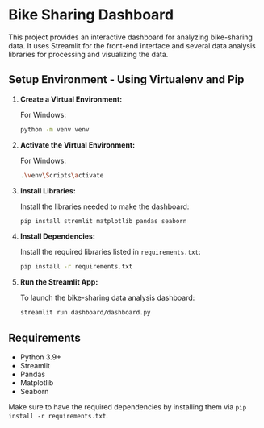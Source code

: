 # Bike Sharing Dashboard

This project provides an interactive dashboard for analyzing bike-sharing data. It uses Streamlit for the front-end interface and several data analysis libraries for processing and visualizing the data.

## Setup Environment - Using Virtualenv and Pip

1. **Create a Virtual Environment:**

    For Windows:
    ```bash
    python -m venv venv
    ```

2. **Activate the Virtual Environment:**

    For Windows:
    ```bash
    .\venv\Scripts\activate
    ```

3. **Install Libraries:**

    Install the libraries needed to make the dashboard:
    ```bash
    pip install stremlit matplotlib pandas seaborn
    ```

3. **Install Dependencies:**

    Install the required libraries listed in `requirements.txt`:
    ```bash
    pip install -r requirements.txt
    ```

4. **Run the Streamlit App:**

    To launch the bike-sharing data analysis dashboard:
    ```bash
    streamlit run dashboard/dashboard.py
    ```

## Requirements

- Python 3.9+
- Streamlit
- Pandas
- Matplotlib
- Seaborn

Make sure to have the required dependencies by installing them via `pip install -r requirements.txt`.

